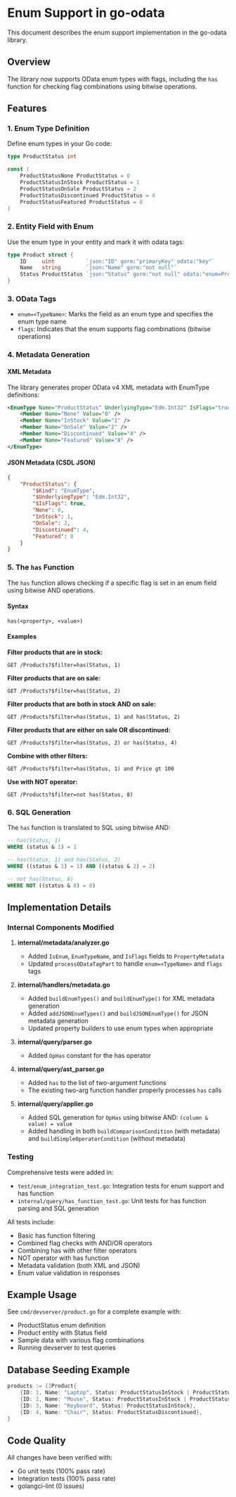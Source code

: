 # Enum Support in go-odata

This document describes the enum support implementation in the go-odata library.

## Overview

The library now supports OData enum types with flags, including the `has` function for checking flag combinations using bitwise operations.

## Features

### 1. Enum Type Definition
Define enum types in your Go code:

```go
type ProductStatus int

const (
    ProductStatusNone ProductStatus = 0
    ProductStatusInStock ProductStatus = 1
    ProductStatusOnSale ProductStatus = 2
    ProductStatusDiscontinued ProductStatus = 4
    ProductStatusFeatured ProductStatus = 8
)
```

### 2. Entity Field with Enum
Use the enum type in your entity and mark it with odata tags:

```go
type Product struct {
    ID     uint          `json:"ID" gorm:"primaryKey" odata:"key"`
    Name   string        `json:"Name" gorm:"not null"`
    Status ProductStatus `json:"Status" gorm:"not null" odata:"enum=ProductStatus,flags"`
}
```

### 3. OData Tags
- `enum=<TypeName>`: Marks the field as an enum type and specifies the enum type name
- `flags`: Indicates that the enum supports flag combinations (bitwise operations)

### 4. Metadata Generation

#### XML Metadata
The library generates proper OData v4 XML metadata with EnumType definitions:

```xml
<EnumType Name="ProductStatus" UnderlyingType="Edm.Int32" IsFlags="true">
    <Member Name="None" Value="0" />
    <Member Name="InStock" Value="1" />
    <Member Name="OnSale" Value="2" />
    <Member Name="Discontinued" Value="4" />
    <Member Name="Featured" Value="8" />
</EnumType>
```

#### JSON Metadata (CSDL JSON)
```json
{
    "ProductStatus": {
        "$Kind": "EnumType",
        "$UnderlyingType": "Edm.Int32",
        "$IsFlags": true,
        "None": 0,
        "InStock": 1,
        "OnSale": 2,
        "Discontinued": 4,
        "Featured": 8
    }
}
```

### 5. The `has` Function

The `has` function allows checking if a specific flag is set in an enum field using bitwise AND operations.

#### Syntax
```
has(<property>, <value>)
```

#### Examples

**Filter products that are in stock:**
```
GET /Products?$filter=has(Status, 1)
```

**Filter products that are on sale:**
```
GET /Products?$filter=has(Status, 2)
```

**Filter products that are both in stock AND on sale:**
```
GET /Products?$filter=has(Status, 1) and has(Status, 2)
```

**Filter products that are either on sale OR discontinued:**
```
GET /Products?$filter=has(Status, 2) or has(Status, 4)
```

**Combine with other filters:**
```
GET /Products?$filter=has(Status, 1) and Price gt 100
```

**Use with NOT operator:**
```
GET /Products?$filter=not has(Status, 8)
```

### 6. SQL Generation

The `has` function is translated to SQL using bitwise AND:

```sql
-- has(Status, 1)
WHERE (status & 1) = 1

-- has(Status, 1) and has(Status, 2)  
WHERE ((status & 1) = 1) AND ((status & 2) = 2)

-- not has(Status, 8)
WHERE NOT ((status & 8) = 8)
```

## Implementation Details

### Internal Components Modified

1. **internal/metadata/analyzer.go**
   - Added `IsEnum`, `EnumTypeName`, and `IsFlags` fields to `PropertyMetadata`
   - Updated `processODataTagPart` to handle `enum=<TypeName>` and `flags` tags

2. **internal/handlers/metadata.go**
   - Added `buildEnumTypes()` and `buildEnumType()` for XML metadata generation
   - Added `addJSONEnumTypes()` and `buildJSONEnumType()` for JSON metadata generation
   - Updated property builders to use enum types when appropriate

3. **internal/query/parser.go**
   - Added `OpHas` constant for the has operator

4. **internal/query/ast_parser.go**
   - Added `has` to the list of two-argument functions
   - The existing two-arg function handler properly processes `has` calls

5. **internal/query/applier.go**
   - Added SQL generation for `OpHas` using bitwise AND: `(column & value) = value`
   - Added handling in both `buildComparisonCondition` (with metadata) and `buildSimpleOperatorCondition` (without metadata)

### Testing

Comprehensive tests were added in:
- `test/enum_integration_test.go`: Integration tests for enum support and has function
- `internal/query/has_function_test.go`: Unit tests for has function parsing and SQL generation

All tests include:
- Basic has function filtering
- Combined flag checks with AND/OR operators
- Combining has with other filter operators
- NOT operator with has function
- Metadata validation (both XML and JSON)
- Enum value validation in responses

## Example Usage

See `cmd/devserver/product.go` for a complete example with:
- ProductStatus enum definition
- Product entity with Status field
- Sample data with various flag combinations
- Running devserver to test queries

## Database Seeding Example

```go
products := []Product{
    {ID: 1, Name: "Laptop", Status: ProductStatusInStock | ProductStatusFeatured},  // 9
    {ID: 2, Name: "Mouse", Status: ProductStatusInStock | ProductStatusOnSale},     // 3
    {ID: 3, Name: "Keyboard", Status: ProductStatusInStock},                         // 1
    {ID: 4, Name: "Chair", Status: ProductStatusDiscontinued},                       // 4
}
```

## Code Quality

All changes have been verified with:
- Go unit tests (100% pass rate)
- Integration tests (100% pass rate)
- golangci-lint (0 issues)

